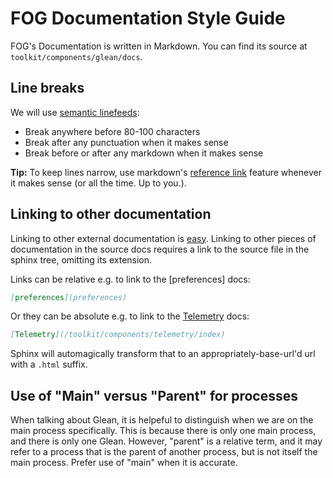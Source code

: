 # FOG Documentation Style Guide

FOG's Documentation is written in Markdown.
You can find its source at `toolkit/components/glean/docs`.

## Line breaks

We will use [semantic linefeeds]:
* Break anywhere before 80-100 characters
* Break after any punctuation when it makes sense
* Break before or after any markdown when it makes sense

**Tip:** To keep lines narrow, use markdown's [reference link]
feature whenever it makes sense (or all the time. Up to you.).

## Linking to other documentation

Linking to other external documentation is [easy][reference link].
Linking to other pieces of documentation in the source docs requires a
link to the source file in the sphinx tree, omitting its extension.

Links can be relative e.g. to link to the [preferences] docs:

```md
[preferences](preferences)
```

Or they can be absolute e.g. to link to the [Telemetry] docs:
```md
[Telemetry](/toolkit/components/telemetry/index)
```

Sphinx will automagically transform that to an
appropriately-base-url'd url with a `.html` suffix.


## Use of "Main" versus "Parent" for processes

When talking about Glean, it is helpeful to distinguish when we are on the main
process specifically. This is because there is only one main process, and there is only one Glean.
However, "parent" is a relative term, and it may refer to a process
that is the parent of another process, but is not itself the main process.
Prefer use of "main" when it is accurate.

[semantic linefeeds]: https://rhodesmill.org/brandon/2012/one-sentence-per-line/
[reference link]: https://spec.commonmark.org/0.29/#reference-link
[Telemetry]: /toolkit/components/telemetry/index.rst

